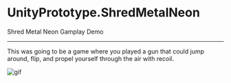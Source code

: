 # UnityPrototype.ShredMetalNeon

Shred Metal Neon Gamplay Demo
___________________________________

This was going to be a game where you played a gun that could jump around, flip, and propel yourself through the air with recoil.

![gif](https://i.imgur.com/bRJOgYA.gif)
